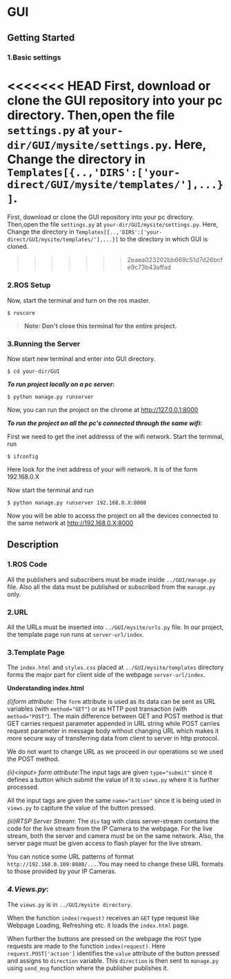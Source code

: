 
# GUI
## Getting Started
### 1.Basic settings
<<<<<<< HEAD
First, download or clone the GUI repository into your pc directory. Then,open the file `settings.py` at `your-dir/GUI/mysite/settings.py`. Here, Change the directory in `Templates[{..,'DIRS':['your-direct/GUI/mysite/templates/'],...}]`. 
=======
First, download or clone the GUI repository into your pc directory. Then,open the file `settings.py` at `your-dir/GUI/mysite/settings.py`. Here, Change the directory in `Templates[{..,'DIRS':['your-direct/GUI/mysite/templates/'],...}]` to the directory in which GUI is cloned. 
>>>>>>> 2eaea023202bb669c51d7d26bcfe9c73b43affad

### 2.ROS Setup
Now, start the terminal and turn on the ros master.

`$ roscore`

> **Note: Don't close this terminal for the entire project.** 

### 3.Running the Server
Now start new terminal and enter into GUI directory.

`$ cd your-dir/GUI`

**_To run project locally on a pc server_:**

`$ python manage.py runserver`

Now, you can run the project on the chrome at http://127.0.0.1:8000

**_To run the project on all the pc's connected through the same wifi_:**

First we need to get the inet addresss of the wifi network. Start the terminal, run

`$ ifconfig`

Here look for the inet address of your wifi network. It is of the form 192.168.0.X 

Now start the terminal and run

`$ python manage.py runserver 192.168.0.X:8000` 

Now you will be able to access the project on all the devices connected to the same network at http://192.168.0.X:8000

## Description
### 1.ROS Code
All the publishers and subscribers must be made inside `../GUI/manage.py` file.
Also all the data must be published or subscribed from the `manage.py` only. 

### 2.URL 
All the URLs must be inserted into `../GUI/mysite/urls.py` file. In our project, the template page run runs at `server-url/index`.

### 3.Template Page
 The `index.html` and `styles.css` placed at `../GUI/mysite/templates` directory forms the major part for client side of the webpage `server-url/index`.
 
 **Understanding index.html**

_(i)form attribute_: The `form` attribute is used as its data can be sent as URL variables (with `method="GET"`) or as HTTP post transaction (with `method="POST"`). The main difference between GET and POST method is that GET carries request parameter appended in URL string while POST carries request parameter in message body without changing URL which makes it more secure way of transferring data from client to server in http protocol.

 We do not want to change URL as we proceed in our operations so we used the POST method.

 _(ii)\<input\> form attribute_:The input tags are given `type="submit"` since it defines a button which submit the value of it to `views.py` where it is further processed.

All the input tags are given the same `name="action"` since it is being used in `views.py` to capture the value of the button pressed.

_(iii)RTSP Server Stream_: The `div` tag with class server-stream contains the code for the live stream from the IP Camera to the webpage. For the live stream, both the server and camera must be on the same network. Also, the server page must be given access to flash player for the live stream. 

You can notice some URL patterns of format `http://192.168.0.109:8080/...`.You may need to change these URL formats to those provided by your IP Cameras.

### _4.Views.py_:
The `views.py` is in `../GUI/mysite directory`. 

When the function `index(request)` receives an `GET` type request like Webpage Loading, Refreshing etc. it loads the `index.html` page.

When further the buttons are pressed on the webpage the `POST` type requests are made to the function `index(request)`. Here `request.POST['action']` identifies the `value` attribute of the button pressed and assigns to `direction` variable. This `direction` is then sent to `manage.py` using `send_msg` function where the publisher publishes it.








